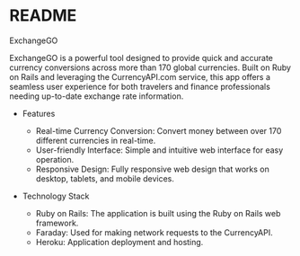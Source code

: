 # README

ExchangeGO

ExchangeGO is a powerful tool designed to provide quick and accurate currency conversions across more than 170 global currencies. Built on Ruby on Rails and leveraging the CurrencyAPI.com service, this app offers a seamless user experience for both travelers and finance professionals needing up-to-date exchange rate information.

* Features
    * Real-time Currency Conversion: Convert money between over 170 different currencies in real-time.
    * User-friendly Interface: Simple and intuitive web interface for easy operation.
    * Responsive Design: Fully responsive web design that works on desktop, tablets, and mobile devices.

* Technology Stack
    * Ruby on Rails: The application is built using the Ruby on Rails web framework.
    * Faraday: Used for making network requests to the CurrencyAPI.
    * Heroku: Application deployment and hosting.